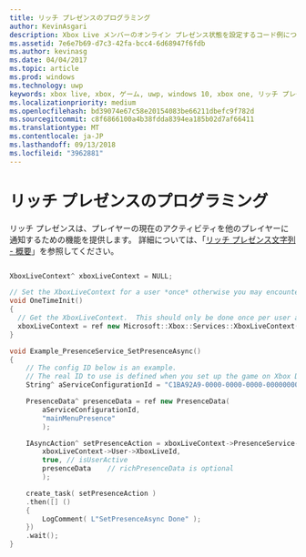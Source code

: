 ```yaml
---
title: リッチ プレゼンスのプログラミング
author: KevinAsgari
description: Xbox Live メンバーのオンライン プレゼンス状態を設定するコード例について説明します。
ms.assetid: 7e6e7b69-d7c3-42fa-bcc4-6d68947f6fdb
ms.author: kevinasg
ms.date: 04/04/2017
ms.topic: article
ms.prod: windows
ms.technology: uwp
keywords: xbox live, xbox, ゲーム, uwp, windows 10, xbox one, リッチ プレゼンス
ms.localizationpriority: medium
ms.openlocfilehash: bd39074e67c58e20154083be66211dbefc9f782d
ms.sourcegitcommit: c8f6866100a4b38fdda8394ea185b02d7af66411
ms.translationtype: MT
ms.contentlocale: ja-JP
ms.lasthandoff: 09/13/2018
ms.locfileid: "3962881"
---
```

# <a name="programming-rich-presence"></a>リッチ プレゼンスのプログラミング

リッチ プレゼンスは、プレイヤーの現在のアクティビティを他のプレイヤーに通知するための機能を提供します。 詳細については、「[リッチ プレゼンス文字列 - 概要](rich-presence-strings-overview.md)」を参照してください。

```cpp

XboxLiveContext^ xboxLiveContext = NULL;

// Set the XboxLiveContext for a user *once* otherwise you may encounter unpredictable behavior.
void OneTimeInit()
{
  // Get the XboxLiveContext.  This should only be done once per user after signing in.
  xboxLiveContext = ref new Microsoft::Xbox::Services::XboxLiveContext(User::Users->GetAt(0));
}

void Example_PresenceService_SetPresenceAsync()
{
    // The config ID below is an example.
    // The real ID to use is defined when you set up the game on Xbox Development Portal.
    String^ aServiceConfigurationId = "C1BA92A9-0000-0000-0000-000000000000";

    PresenceData^ presenceData = ref new PresenceData(
        aServiceConfigurationId,
        "mainMenuPresence"
        );

    IAsyncAction^ setPresenceAction = xboxLiveContext->PresenceService->SetPresenceAsync(
        xboxLiveContext->User->XboxLiveId,
        true, // isUserActive
        presenceData    // richPresenceData is optional
        );

    create_task( setPresenceAction )
    .then([] ()
    {
        LogComment( L"SetPresenceAsync Done" );
    })
    .wait();
}
```
